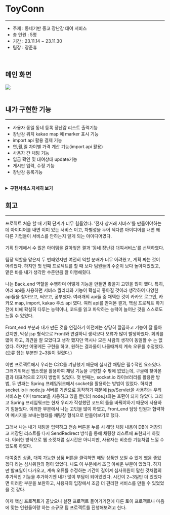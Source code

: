 # ToyConn
<hr>
<ul>
  <li>주제 : 동네기반 중고 장난감 대여 서비스</li>
  <li>총 인원 : 5명</li>
  <li>기간 : 23.11.14 ~ 23.11.30</li>
  <li>팀장 : 장준휴</li>
</ul>
<br>
<h2> 메인 화면 </h2>
<img src="https://github.com/jangjunhyu/ToyConn/assets/120622212/ae5319a0-c6d0-4089-9d24-916f704e2aeb">
<br>
<br>
<h2>내가 구현한 기능</h2>
<hr>
<ul>
  <li>사용자 동일 동네 등록 장난감 리스트 출력기능</li>
  <li>장난감 위치 kakao map 에 marker 표시 기능</li>
  <li>import api 활용 결제 기능</li>
  <li>연,월,일 차이별 가격 계산 기능(import api 활용)</li>
  <li>사용자 간 채팅 기능</li>
  <li>입금 확인 및 대여상태 update기능</li>
  <li>게시판 입력, 수정 기능</li>
  <li>장난감 등록기능</li>
</ul>

<br>
<details>
<summary><b>구현서비스 자세히 보기</b></summary>
<h3> 사용자 동일 동네 등록 장난감 리스트 출력 기능</h3><a href="https://github.com/jangjunhyu/ToyConn/blob/5dddbdff884eb636a595db881a67a2c1e79094ce/ToyConn_project/src/main/webapp/toy_list.jsp#L430">[코드확인]</a>
<hr>
  <ul>
      <li>로그인 사용자와 동일한 동네 사용자가 등록한 장난감 리스트 출력</li>
      <li>DB에서 이미지 이름, 장난감 명, 1일 가격, 상품 NUM 가져와 출력</li>
  </ul>
  <img src="https://github.com/jangjunhyu/ToyConn/assets/120622212/7852fe8f-eb5b-445e-91dd-938171aeb399">

  <br>
  <h3>장난감 위치 kakao map 에 marker 표시 기능</h3><a href="https://github.com/jangjunhyu/ToyConn/blob/0d3a299e9aa624f36ed89de8c31d3b83ee3aafa3/ToyConn_project/src/main/webapp/toy_info.jsp#L554C2-L554C2">[코드확인]</a>
  <hr>
  <ul>
    <li>해당 장난감 등록 유저의 주소를 좌표로 변환</li>
    <li>변환한 좌표를 kakao map api를 연동하여 marker생성</li>
  </ul>
  <img src="https://github.com/jangjunhyu/ToyConn/assets/120622212/9dc13353-bc13-4c81-8bcd-3512c89ae65f">

  <br>
  <h3>import api 활용 결제 기능</h3><a href="https://github.com/jangjunhyu/ToyConn/blob/0d3a299e9aa624f36ed89de8c31d3b83ee3aafa3/ToyConn_project/src/main/webapp/pay_check.jsp#L176">[코드확인]</a>
  <hr>
  <ul>
    <li>장난감 채팅 창에서 날짜 선택 후 '온라인 결제' 버튼 클릭 시 카카오 pay 결제 창 출력</li>
  </ul>
  <img src="https://github.com/jangjunhyu/ToyConn/assets/120622212/ffb0d231-d01e-454f-9c97-6276db9873a3">

  <br>
  <h3>연, 월, 일 차이별 가격 계산 기능</h3><a href="https://github.com/jangjunhyu/ToyConn/blob/0d3a299e9aa624f36ed89de8c31d3b83ee3aafa3/ToyConn_project/src/main/java/controller/payCheckService.java#L20C7-L20C7">[코드확인]</a>
  <hr>
  <ul>
    <li>연도가 같고 월 이 같으면 일 수 차이만 반환</li>
    <li>연도가 같고 월이 다른 경우 map을 활용하여 계산</li>
    <li>연도도 다르다면 365를 더하여 계산</li>
  </ul>

  <br>
  <h3>입금 확인 및 대여 상태 update 기능</h3><a href="https://github.com/jangjunhyu/ToyConn/blob/0d3a299e9aa624f36ed89de8c31d3b83ee3aafa3/ToyConn_project/src/main/webapp/trade_list.jsp#L445">[코드확인]</a>
  <hr>
  <ul>
    <li>사용자가 결제 를 하면 소유주에게 결제 확인 및 대여 확정 리스트 생성</li>
    <li>상품 상태 '대여중'으로 바뀌고 다시 '반납확인'버튼 클릭 시 '대여가능'으로 변환</li>
  </ul>
  <img src="https://github.com/jangjunhyu/ToyConn/assets/120622212/90a18b52-9233-4cb0-8f05-97b9c88c3f81">

  <br>
  <h3>게시판 입력, 수정 기능</h3><a href="https://github.com/jangjunhyu/ToyConn/blob/e334d299381a4f8a75881a842e767e7cdb487d6d/ToyConn_project/src/main/webapp/board_list.jsp#L369">[코드확인]</a>
  <hr>
  <ul>
    <li>게시판 등록 시 제목, 익명, 내용 입력 가능</li>
    <li>수정 시 제목, 내용 수정</li>
  </ul>
  <img src="https://github.com/jangjunhyu/ToyConn/assets/120622212/c5f4d658-027e-4bba-9a7e-3f05215fa9c6">

  <br>
  <h3>장난감 등록기능</h3><a href="https://github.com/jangjunhyu/ToyConn/blob/e334d299381a4f8a75881a842e767e7cdb487d6d/ToyConn_project/src/main/webapp/toy_join.jsp#L389">[코드확인]</a>
  <hr>
  <ul>
    <li>장난감 등록 시 상품 이미지, 상품명, 가격, 카테고리, 세부 사항 등록 가능</li>
  </ul>
  <img src="https://github.com/jangjunhyu/ToyConn/assets/120622212/edf0283f-3d16-43a5-b861-4fb8649fb4a0">

  <br>
  <h3>채팅기능</h3>
  <a href="https://github.com/jangjunhyu/ToyConn/blob/e334d299381a4f8a75881a842e767e7cdb487d6d/ToyConn_project/src/main/webapp/message.jsp#L381C1-L381C1">[코드확인]</a>
  <hr>
  <ul>
    <li>사용자가 해당 장난감 상세정보에서 채팅하기를 클릭하면 상대방과의 채팅 시작</li>
    <li>'전송'버튼 클릭 시 채팅 보내기</li>
    <li>내 닉네임과 보낸 날짜, 장난감 이름 표현</li>
  </ul>
  <img src="https://github.com/jangjunhyu/ToyConn/assets/120622212/69c65259-ceb2-4167-9ff3-2c5c0c736709">
</details>

<h2>회고</h2>
<hr>
<p>프로젝트 처음 할 때 기획 단계가 너무 힘들었다. '전자 상거래 서비스'를 만들어야하는데 아이디어를 내면 이미 있는 서비스 이고, 차별성을 두어 색다른 아이디어를 내면 왜 다른 기업들이 서비스를 안하는지 알게 되는 아이디어였다.
<br>
<br>
기획 단계에서 수 많은 아이템을 갈아엎은 결과 '동네 장난감 대여서비스'를 선택하였다.
<br>
  <br>
팀장 역할을 맡은지 두 번째였지만 여전히 역할 분배가 너무 어려웠고, 계획 짜는 것이 어려웠다. 하지만 첫 번째 프로젝트를 할 때 보다 팀원들의 수준이 보다 높아져있었고, 맡은 바를 내가 생각한 수준만큼 잘 이행해줬다.
<br>
  <br>
나는 Back_end 역할을 수행하며 어떻게 기능을 만들면 좋을지 고민을 많이 했다. 특히, 여러 api를 사용하면 서비스 퀄리티와 기능이 확실히 좋아질 것이라 생각하여 다양한 api들을 찾아보고, 써보고, 공부했다. 여러개의 api들 중 채택한 것이 카카오 로그인, 카카오 map, import, kakao 주소 api 였다. 여러 api를 만져본 결과, 핵심 프로젝트 하기전에 비해 확실히 다루는 능력이나, 코드를 읽고 파악하는 능력이 늘어난 것을 스스로도 느낄 수 있었다.
<br>
  <br>
Front_end 부분과 내가 만든 것을 연결하기 이전에는 상당히 깔끔하고 기능이 잘 돌아갔지만, 막상 jsp 형식으로 Front와 연결하니 생각보다 오류가 많이 발생하였다. 회의를 많이 하고, 의견을 잘 모았다고 생각 했지만 역시나 모든 사람의 생각이 동일할 수 는 없었다. 하지만 어떻게든 구현을 하고, 원하는 결과물이 나올때까지 계속 오류를 수정했다.(오류 잡는 부분만 2~3일이 걸렸다.)
<br>
  <br>
이번 프로젝트에서 우리는 C2C를 겨냥했기 때문에 실시간 채팅은 필수적인 요소였다. 그러기위해선 웹소켓을 활용하여 채팅 기능을 구현할 수 밖에 없었는데, 구글에 찾아본 결과 대표적으로 2가지 방법이 있었다. 첫 번째는, socket.io 라이브러리를 활용한 방법, 두 번째는 Spring 프레임워크에서 socket을 활용하는 방법이 있었다. 하지만 socket.io는 node.js 서버를 기반으로 동작하기 때문에 jsp/Servlet을 사용하는 우리 서비스는 이미 tomcat을 사용하고 있을 뿐더러 node.js와는 호환이 되지 않았다. 그리고 Spring 프레임워크는 현재 우리가 작성했던 코드의 틀을 바꿔야하기 때문에 사용하기 힘들었다. 이러한 부분에서 나는 고민을 많이 하였고, Front_end 담당 인원과 협력하여 메시지를 보내는형태를 채팅창 형식으로 만들어보기로 했다.
<br>
  <br>
그래서 나는 내가 채팅을 입력하고 전송 버튼을 누를 시 해당 채팅 내용이 DB에 저장되고 저장된 리스트를 다시 SendRedirect 방식을 통해 채팅창 리스트에 표현되게 하였다. 이러한 방식으로 웹 소켓처럼 실시간은 아니지만, 사용자는 비슷한 기능처럼 느낄 수 있도록 하였다.
<br><br>
대여중인 상품, 대여 가능한 상품 버튼을 클릭하면 해당 상품만 보일 수 있게 했음 좋았겠다 라는 심사위원의 평이 있었다. 나도 이 부분에서 조금 아쉬운 부분이 있었다. 하지만 발표일이 다가오고, 계속 오류를 수정하는 기간이 길어져 심사위원이 말한 것처럼의 추가적인 기능을 추가하기엔 내가 많이 부담이 되어있었다. 시간이 2~3일만 더 있었다면 이러한 부분을 보완하고, 사용자의 입장에서 조금 더 편리한 서비스를 만들 수 있었었을 것 같다.
<br>
  <br>
이제 핵심 프로젝트가 끝났으니 실전 프로젝트 들어가기전에 다른 토이 프로젝트나 마음에 맞는 인원들이랑 하는 소규모 팀 프로젝트를 진행해보려고 한다.
</p>
